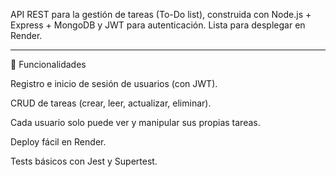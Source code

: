 
API REST para la gestión de tareas (To-Do list), construida con Node.js + Express + MongoDB y JWT para autenticación.
Lista para desplegar en Render.


---

🚀 Funcionalidades

Registro e inicio de sesión de usuarios (con JWT).

CRUD de tareas (crear, leer, actualizar, eliminar).

Cada usuario solo puede ver y manipular sus propias tareas.

Deploy fácil en Render.

Tests básicos con Jest y Supertest.
